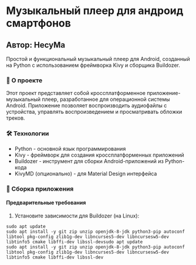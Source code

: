 # Музыкальный плеер для андроид смартфонов
## Автор: HecyMa

Простой и функциональный музыкальный плеер для Android, созданный на Python с использованием фреймворка Kivy и сборщика Buildozer.
### 🚀 О проекте
Этот проект представляет собой кроссплатформенное приложение-музыкальный плеер, разработанное для операционной системы Android. Приложение позволяет воспроизводить аудиофайлы с устройства, управлять воспроизведением и просматривать обложки треков.

### 🛠 Технологии
* Python - основной язык программирования
* Kivy - фреймворк для создания кроссплатформенных приложений
* Buildozer - инструмент для сборки Android-приложений из Python-кода
* KivyMD (опционально) - для Material Design интерфейса

### 🔧 Сборка приложения
#### Предварительные требования
1. Установите зависимости для Buildozer (на Linux):
```
sudo apt update
sudo apt install -y git zip unzip openjdk-8-jdk python3-pip autoconf libtool pkg-config zlib1g-dev libncurses5-dev libncursesw5-dev libtinfo5 cmake libffi-dev libssl-devsudo apt update
sudo apt install -y git zip unzip openjdk-8-jdk python3-pip autoconf libtool pkg-config zlib1g-dev libncurses5-dev libncursesw5-dev libtinfo5 cmake libffi-dev libssl-dev
```
